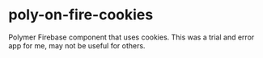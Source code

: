 # poly-on-fire-cookies
Polymer Firebase component that uses cookies. This was a trial and error app for me, may not be useful for others.
